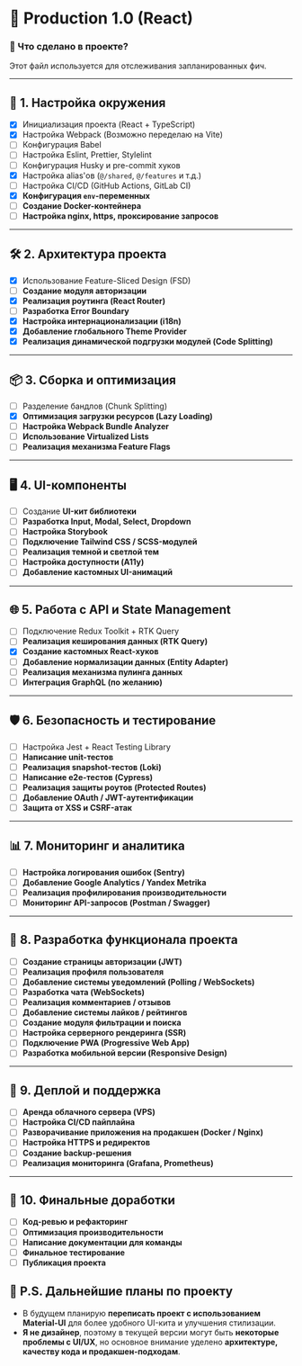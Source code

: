 # 🚀 Production 1.0 (React)

### **📌 Что сделано в проекте?**
Этот файл используется для отслеживания запланированных фич.

---

## **🔧 1. Настройка окружения**
- [x] Инициализация проекта (React + TypeScript)
- [x] Настройка Webpack (Возможно переделаю на Vite)
- [ ] Конфигурация Babel
- [ ] Настройка Eslint, Prettier, Stylelint
- [ ] Конфигурация Husky и pre-commit хуков
- [x] Настройка alias'ов (`@/shared`, `@/features` и т.д.)
- [ ] Настройка CI/CD (GitHub Actions, GitLab CI)
- [x] **Конфигурация `env`-переменных**
- [ ] **Создание Docker-контейнера**
- [ ] **Настройка nginx, https, проксирование запросов**

---

## **🛠️ 2. Архитектура проекта**
- [x] Использование Feature-Sliced Design (FSD)
- [ ] **Создание модуля авторизации**
- [x] **Реализация роутинга (React Router)**
- [ ] **Разработка Error Boundary**
- [x] **Настройка интернационализации (i18n)**
- [x] **Добавление глобального Theme Provider**
- [x] **Реализация динамической подгрузки модулей (Code Splitting)**

---

## **📦 3. Сборка и оптимизация**
- [ ] Разделение бандлов (Chunk Splitting)
- [x] **Оптимизация загрузки ресурсов (Lazy Loading)**
- [ ] **Настройка Webpack Bundle Analyzer**
- [ ] **Использование Virtualized Lists**
- [ ] **Реализация механизма Feature Flags**

---

## **🖥️ 4. UI-компоненты**
- [ ] Создание **UI-кит библиотеки**
- [ ] **Разработка Input, Modal, Select, Dropdown**
- [ ] **Настройка Storybook**
- [ ] **Подключение Tailwind CSS / SCSS-модулей**
- [ ] **Реализация темной и светлой тем**
- [ ] **Настройка доступности (A11y)**
- [ ] **Добавление кастомных UI-анимаций**

---

## **🌐 5. Работа с API и State Management**
- [ ] Подключение Redux Toolkit + RTK Query
- [ ] **Реализация кеширования данных (RTK Query)**
- [x] **Создание кастомных React-хуков**
- [ ] **Добавление нормализации данных (Entity Adapter)**
- [ ] **Реализация механизма пулинга данных**
- [ ] **Интеграция GraphQL (по желанию)**

---

## **🛡️ 6. Безопасность и тестирование**
- [ ] Настройка Jest + React Testing Library
- [ ] **Написание unit-тестов**
- [ ] **Реализация snapshot-тестов (Loki)**
- [ ] **Написание e2e-тестов (Cypress)**
- [ ] **Реализация защиты роутов (Protected Routes)**
- [ ] **Добавление OAuth / JWT-аутентификации**
- [ ] **Защита от XSS и CSRF-атак**

---

## **📊 7. Мониторинг и аналитика**
- [ ] **Настройка логирования ошибок (Sentry)**
- [ ] **Добавление Google Analytics / Yandex Metrika**
- [ ] **Реализация профилирования производительности**
- [ ] **Мониторинг API-запросов (Postman / Swagger)**

---

## **🎨 8. Разработка функционала проекта**
- [ ] **Создание страницы авторизации (JWT)**
- [ ] **Реализация профиля пользователя**
- [ ] **Добавление системы уведомлений (Polling / WebSockets)**
- [ ] **Разработка чата (WebSockets)**
- [ ] **Реализация комментариев / отзывов**
- [ ] **Добавление системы лайков / рейтингов**
- [ ] **Создание модуля фильтрации и поиска**
- [ ] **Настройка серверного рендеринга (SSR)**
- [ ] **Подключение PWA (Progressive Web App)**
- [ ] **Разработка мобильной версии (Responsive Design)**

---

## **📅 9. Деплой и поддержка**
- [ ] **Аренда облачного сервера (VPS)**
- [ ] **Настройка CI/CD пайплайна**
- [ ] **Разворачивание приложения на продакшен (Docker / Nginx)**
- [ ] **Настройка HTTPS и редиректов**
- [ ] **Создание backup-решения**
- [ ] **Реализация мониторинга (Grafana, Prometheus)**

---

## **🔄 10. Финальные доработки**
- [ ] **Код-ревью и рефакторинг**
- [ ] **Оптимизация производительности**
- [ ] **Написание документации для команды**
- [ ] **Финальное тестирование**
- [ ] **Публикация проекта**

## **📌 P.S. Дальнейшие планы по проекту**
- В будущем планирую **переписать проект с использованием Material-UI** для более удобного UI-кита и улучшения стилизации.
- **Я не дизайнер**, поэтому в текущей версии могут быть **некоторые проблемы с UI/UX**, но основное внимание уделено **архитектуре, качеству кода и продакшен-подходам**.  

